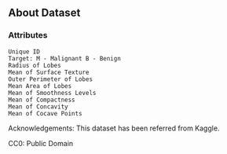 ## About Dataset

### Attributes
```
Unique ID
Target: M - Malignant B - Benign
Radius of Lobes
Mean of Surface Texture
Outer Perimeter of Lobes
Mean Area of Lobes
Mean of Smoothness Levels
Mean of Compactness
Mean of Concavity
Mean of Cocave Points
```

Acknowledgements:
This dataset has been referred from Kaggle.

CC0: Public Domain
